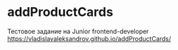 # addProductCards
Тестовое задание на Junior frontend-developer
https://vladislavaleksandrov.github.io/addProductCards/
